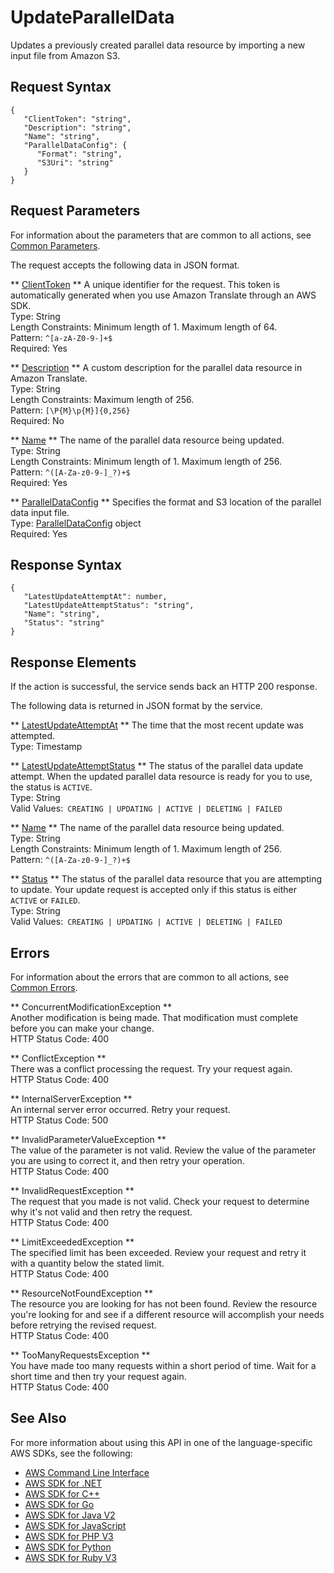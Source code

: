 # UpdateParallelData<a name="API_UpdateParallelData"></a>

Updates a previously created parallel data resource by importing a new input file from Amazon S3\.

## Request Syntax<a name="API_UpdateParallelData_RequestSyntax"></a>

```
{
   "ClientToken": "string",
   "Description": "string",
   "Name": "string",
   "ParallelDataConfig": { 
      "Format": "string",
      "S3Uri": "string"
   }
}
```

## Request Parameters<a name="API_UpdateParallelData_RequestParameters"></a>

For information about the parameters that are common to all actions, see [Common Parameters](CommonParameters.md)\.

The request accepts the following data in JSON format\.

 ** [ClientToken](#API_UpdateParallelData_RequestSyntax) **   <a name="Translate-UpdateParallelData-request-ClientToken"></a>
A unique identifier for the request\. This token is automatically generated when you use Amazon Translate through an AWS SDK\.  
Type: String  
Length Constraints: Minimum length of 1\. Maximum length of 64\.  
Pattern: `^[a-zA-Z0-9-]+$`   
Required: Yes

 ** [Description](#API_UpdateParallelData_RequestSyntax) **   <a name="Translate-UpdateParallelData-request-Description"></a>
A custom description for the parallel data resource in Amazon Translate\.  
Type: String  
Length Constraints: Maximum length of 256\.  
Pattern: `[\P{M}\p{M}]{0,256}`   
Required: No

 ** [Name](#API_UpdateParallelData_RequestSyntax) **   <a name="Translate-UpdateParallelData-request-Name"></a>
The name of the parallel data resource being updated\.  
Type: String  
Length Constraints: Minimum length of 1\. Maximum length of 256\.  
Pattern: `^([A-Za-z0-9-]_?)+$`   
Required: Yes

 ** [ParallelDataConfig](#API_UpdateParallelData_RequestSyntax) **   <a name="Translate-UpdateParallelData-request-ParallelDataConfig"></a>
Specifies the format and S3 location of the parallel data input file\.  
Type: [ParallelDataConfig](API_ParallelDataConfig.md) object  
Required: Yes

## Response Syntax<a name="API_UpdateParallelData_ResponseSyntax"></a>

```
{
   "LatestUpdateAttemptAt": number,
   "LatestUpdateAttemptStatus": "string",
   "Name": "string",
   "Status": "string"
}
```

## Response Elements<a name="API_UpdateParallelData_ResponseElements"></a>

If the action is successful, the service sends back an HTTP 200 response\.

The following data is returned in JSON format by the service\.

 ** [LatestUpdateAttemptAt](#API_UpdateParallelData_ResponseSyntax) **   <a name="Translate-UpdateParallelData-response-LatestUpdateAttemptAt"></a>
The time that the most recent update was attempted\.  
Type: Timestamp

 ** [LatestUpdateAttemptStatus](#API_UpdateParallelData_ResponseSyntax) **   <a name="Translate-UpdateParallelData-response-LatestUpdateAttemptStatus"></a>
The status of the parallel data update attempt\. When the updated parallel data resource is ready for you to use, the status is `ACTIVE`\.  
Type: String  
Valid Values:` CREATING | UPDATING | ACTIVE | DELETING | FAILED` 

 ** [Name](#API_UpdateParallelData_ResponseSyntax) **   <a name="Translate-UpdateParallelData-response-Name"></a>
The name of the parallel data resource being updated\.  
Type: String  
Length Constraints: Minimum length of 1\. Maximum length of 256\.  
Pattern: `^([A-Za-z0-9-]_?)+$` 

 ** [Status](#API_UpdateParallelData_ResponseSyntax) **   <a name="Translate-UpdateParallelData-response-Status"></a>
The status of the parallel data resource that you are attempting to update\. Your update request is accepted only if this status is either `ACTIVE` or `FAILED`\.  
Type: String  
Valid Values:` CREATING | UPDATING | ACTIVE | DELETING | FAILED` 

## Errors<a name="API_UpdateParallelData_Errors"></a>

For information about the errors that are common to all actions, see [Common Errors](CommonErrors.md)\.

 ** ConcurrentModificationException **   
Another modification is being made\. That modification must complete before you can make your change\.  
HTTP Status Code: 400

 ** ConflictException **   
There was a conflict processing the request\. Try your request again\.  
HTTP Status Code: 400

 ** InternalServerException **   
An internal server error occurred\. Retry your request\.  
HTTP Status Code: 500

 ** InvalidParameterValueException **   
The value of the parameter is not valid\. Review the value of the parameter you are using to correct it, and then retry your operation\.  
HTTP Status Code: 400

 ** InvalidRequestException **   
 The request that you made is not valid\. Check your request to determine why it's not valid and then retry the request\.   
HTTP Status Code: 400

 ** LimitExceededException **   
The specified limit has been exceeded\. Review your request and retry it with a quantity below the stated limit\.  
HTTP Status Code: 400

 ** ResourceNotFoundException **   
The resource you are looking for has not been found\. Review the resource you're looking for and see if a different resource will accomplish your needs before retrying the revised request\.  
HTTP Status Code: 400

 ** TooManyRequestsException **   
 You have made too many requests within a short period of time\. Wait for a short time and then try your request again\.  
HTTP Status Code: 400

## See Also<a name="API_UpdateParallelData_SeeAlso"></a>

For more information about using this API in one of the language\-specific AWS SDKs, see the following:
+  [AWS Command Line Interface](https://docs.aws.amazon.com/goto/aws-cli/translate-2017-07-01/UpdateParallelData) 
+  [AWS SDK for \.NET](https://docs.aws.amazon.com/goto/DotNetSDKV3/translate-2017-07-01/UpdateParallelData) 
+  [AWS SDK for C\+\+](https://docs.aws.amazon.com/goto/SdkForCpp/translate-2017-07-01/UpdateParallelData) 
+  [AWS SDK for Go](https://docs.aws.amazon.com/goto/SdkForGoV1/translate-2017-07-01/UpdateParallelData) 
+  [AWS SDK for Java V2](https://docs.aws.amazon.com/goto/SdkForJavaV2/translate-2017-07-01/UpdateParallelData) 
+  [AWS SDK for JavaScript](https://docs.aws.amazon.com/goto/AWSJavaScriptSDK/translate-2017-07-01/UpdateParallelData) 
+  [AWS SDK for PHP V3](https://docs.aws.amazon.com/goto/SdkForPHPV3/translate-2017-07-01/UpdateParallelData) 
+  [AWS SDK for Python](https://docs.aws.amazon.com/goto/boto3/translate-2017-07-01/UpdateParallelData) 
+  [AWS SDK for Ruby V3](https://docs.aws.amazon.com/goto/SdkForRubyV3/translate-2017-07-01/UpdateParallelData) 